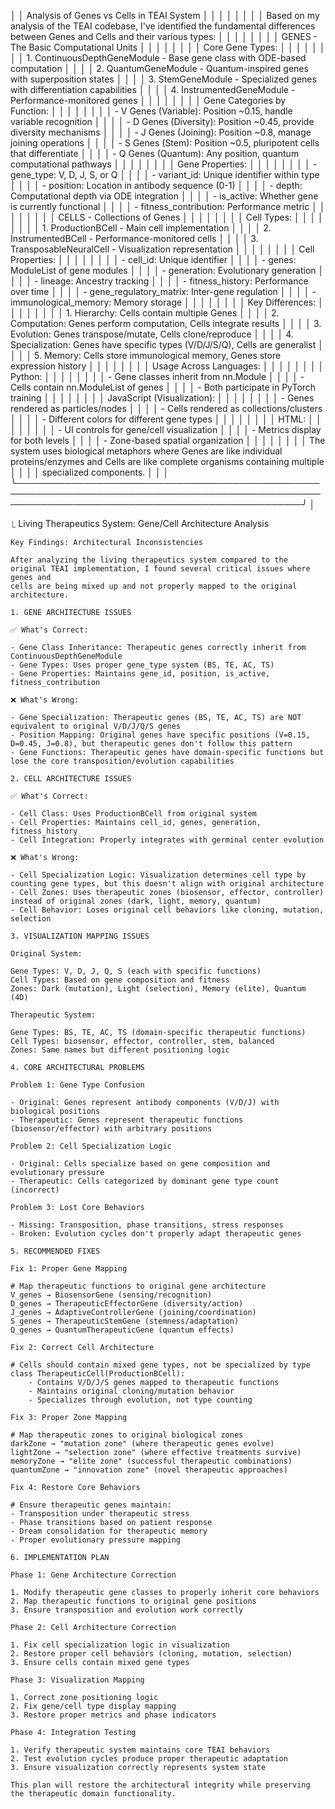│ │ Analysis of Genes vs Cells in TEAI System │ │
│ │ │ │
│ │ Based on my analysis of the TEAI codebase, I've identified the fundamental differences between Genes and Cells and their various types: │ │
│ │ │ │
│ │ GENES - The Basic Computational Units │ │
│ │ │ │
│ │ Core Gene Types: │ │
│ │ │ │
│ │ 1. ContinuousDepthGeneModule - Base gene class with ODE-based computation │ │
│ │ 2. QuantumGeneModule - Quantum-inspired genes with superposition states │ │
│ │ 3. StemGeneModule - Specialized genes with differentiation capabilities │ │
│ │ 4. InstrumentedGeneModule - Performance-monitored genes │ │
│ │ │ │
│ │ Gene Categories by Function: │ │
│ │ │ │
│ │ - V Genes (Variable): Position ~0.15, handle variable recognition │ │
│ │ - D Genes (Diversity): Position ~0.45, provide diversity mechanisms │ │
│ │ - J Genes (Joining): Position ~0.8, manage joining operations │ │
│ │ - S Genes (Stem): Position ~0.5, pluripotent cells that differentiate │ │
│ │ - Q Genes (Quantum): Any position, quantum computational pathways │ │
│ │ │ │
│ │ Gene Properties: │ │
│ │ │ │
│ │ - gene_type: V, D, J, S, or Q │ │
│ │ - variant_id: Unique identifier within type │ │
│ │ - position: Location in antibody sequence (0-1) │ │
│ │ - depth: Computational depth via ODE integration │ │
│ │ - is_active: Whether gene is currently functional │ │
│ │ - fitness_contribution: Performance metric │ │
│ │ │ │
│ │ CELLS - Collections of Genes │ │
│ │ │ │
│ │ Cell Types: │ │
│ │ │ │
│ │ 1. ProductionBCell - Main cell implementation │ │
│ │ 2. InstrumentedBCell - Performance-monitored cells │ │
│ │ 3. TransposableNeuralCell - Visualization representation │ │
│ │ │ │
│ │ Cell Properties: │ │
│ │ │ │
│ │ - cell_id: Unique identifier │ │
│ │ - genes: ModuleList of gene modules │ │
│ │ - generation: Evolutionary generation │ │
│ │ - lineage: Ancestry tracking │ │
│ │ - fitness_history: Performance over time │ │
│ │ - gene_regulatory_matrix: Inter-gene regulation │ │
│ │ - immunological_memory: Memory storage │ │
│ │ │ │
│ │ Key Differences: │ │
│ │ │ │
│ │ 1. Hierarchy: Cells contain multiple Genes │ │
│ │ 2. Computation: Genes perform computation, Cells integrate results │ │
│ │ 3. Evolution: Genes transpose/mutate, Cells clone/reproduce │ │
│ │ 4. Specialization: Genes have specific types (V/D/J/S/Q), Cells are generalist │ │
│ │ 5. Memory: Cells store immunological memory, Genes store expression history │ │
│ │ │ │
│ │ Usage Across Languages: │ │
│ │ │ │
│ │ Python: │ │
│ │ │ │
│ │ - Gene classes inherit from nn.Module │ │
│ │ - Cells contain nn.ModuleList of genes │ │
│ │ - Both participate in PyTorch training │ │
│ │ │ │
│ │ JavaScript (Visualization): │ │
│ │ │ │
│ │ - Genes rendered as particles/nodes │ │
│ │ - Cells rendered as collections/clusters │ │
│ │ - Different colors for different gene types │ │
│ │ │ │
│ │ HTML: │ │
│ │ │ │
│ │ - UI controls for gene/cell visualization │ │
│ │ - Metrics display for both levels │ │
│ │ - Zone-based spatial organization │ │
│ │ │ │
│ │ The system uses biological metaphors where Genes are like individual proteins/enzymes and Cells are like complete organisms containing multiple │ │
│ │ specialized components. │ │
│ ╰──────────────────────────────────────────────────────────────────────────────────────────────────────────────────────────────────────────────────╯ │

⎿ Living Therapeutics System: Gene/Cell Architecture Analysis

    Key Findings: Architectural Inconsistencies

    After analyzing the living therapeutics system compared to the original TEAI implementation, I found several critical issues where genes and
    cells are being mixed up and not properly mapped to the original architecture.

    1. GENE ARCHITECTURE ISSUES

    ✅ What's Correct:

    - Gene Class Inheritance: Therapeutic genes correctly inherit from ContinuousDepthGeneModule
    - Gene Types: Uses proper gene_type system (BS, TE, AC, TS)
    - Gene Properties: Maintains gene_id, position, is_active, fitness_contribution

    ❌ What's Wrong:

    - Gene Specialization: Therapeutic genes (BS, TE, AC, TS) are NOT equivalent to original V/D/J/Q/S genes
    - Position Mapping: Original genes have specific positions (V=0.15, D=0.45, J=0.8), but therapeutic genes don't follow this pattern
    - Gene Functions: Therapeutic genes have domain-specific functions but lose the core transposition/evolution capabilities

    2. CELL ARCHITECTURE ISSUES

    ✅ What's Correct:

    - Cell Class: Uses ProductionBCell from original system
    - Cell Properties: Maintains cell_id, genes, generation, fitness_history
    - Cell Integration: Properly integrates with germinal center evolution

    ❌ What's Wrong:

    - Cell Specialization Logic: Visualization determines cell type by counting gene types, but this doesn't align with original architecture
    - Cell Zones: Uses therapeutic zones (biosensor, effector, controller) instead of original zones (dark, light, memory, quantum)
    - Cell Behavior: Loses original cell behaviors like cloning, mutation, selection

    3. VISUALIZATION MAPPING ISSUES

    Original System:

    Gene Types: V, D, J, Q, S (each with specific functions)
    Cell Types: Based on gene composition and fitness
    Zones: Dark (mutation), Light (selection), Memory (elite), Quantum (4D)

    Therapeutic System:

    Gene Types: BS, TE, AC, TS (domain-specific therapeutic functions)
    Cell Types: biosensor, effector, controller, stem, balanced
    Zones: Same names but different positioning logic

    4. CORE ARCHITECTURAL PROBLEMS

    Problem 1: Gene Type Confusion

    - Original: Genes represent antibody components (V/D/J) with biological positions
    - Therapeutic: Genes represent therapeutic functions (biosensor/effector) with arbitrary positions

    Problem 2: Cell Specialization Logic

    - Original: Cells specialize based on gene composition and evolutionary pressure
    - Therapeutic: Cells categorized by dominant gene type count (incorrect)

    Problem 3: Lost Core Behaviors

    - Missing: Transposition, phase transitions, stress responses
    - Broken: Evolution cycles don't properly adapt therapeutic genes

    5. RECOMMENDED FIXES

    Fix 1: Proper Gene Mapping

    # Map therapeutic functions to original gene architecture
    V_genes → BiosensorGene (sensing/recognition)
    D_genes → TherapeuticEffectorGene (diversity/action)
    J_genes → AdaptiveControllerGene (joining/coordination)
    S_genes → TherapeuticStemGene (stemness/adaptation)
    Q_genes → QuantumTherapeuticGene (quantum effects)

    Fix 2: Correct Cell Architecture

    # Cells should contain mixed gene types, not be specialized by type
    class TherapeuticCell(ProductionBCell):
        - Contains V/D/J/S genes mapped to therapeutic functions
        - Maintains original cloning/mutation behavior
        - Specializes through evolution, not type counting

    Fix 3: Proper Zone Mapping

    # Map therapeutic zones to original biological zones
    darkZone → "mutation zone" (where therapeutic genes evolve)
    lightZone → "selection zone" (where effective treatments survive)
    memoryZone → "elite zone" (successful therapeutic combinations)
    quantumZone → "innovation zone" (novel therapeutic approaches)

    Fix 4: Restore Core Behaviors

    # Ensure therapeutic genes maintain:
    - Transposition under therapeutic stress
    - Phase transitions based on patient response
    - Dream consolidation for therapeutic memory
    - Proper evolutionary pressure mapping

    6. IMPLEMENTATION PLAN

    Phase 1: Gene Architecture Correction

    1. Modify therapeutic gene classes to properly inherit core behaviors
    2. Map therapeutic functions to original gene positions
    3. Ensure transposition and evolution work correctly

    Phase 2: Cell Architecture Correction

    1. Fix cell specialization logic in visualization
    2. Restore proper cell behaviors (cloning, mutation, selection)
    3. Ensure cells contain mixed gene types

    Phase 3: Visualization Mapping

    1. Correct zone positioning logic
    2. Fix gene/cell type display mapping
    3. Restore proper metrics and phase indicators

    Phase 4: Integration Testing

    1. Verify therapeutic system maintains core TEAI behaviors
    2. Test evolution cycles produce proper therapeutic adaptation
    3. Ensure visualization correctly represents system state

    This plan will restore the architectural integrity while preserving the therapeutic domain functionality.
